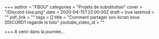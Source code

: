 +++
author = "FBOU"
categories = "Projets de substitution"
cover = "/Discord-Une.png"
date = 2020-04-15T22:00:00Z
draft = true
lastmod = ""
pdf_link = ""
tags = []
title = "Comment partager son écran sous DISCORD? regarde le tuto"
youtube_video_id = ""

+++
A venir dans la journée...